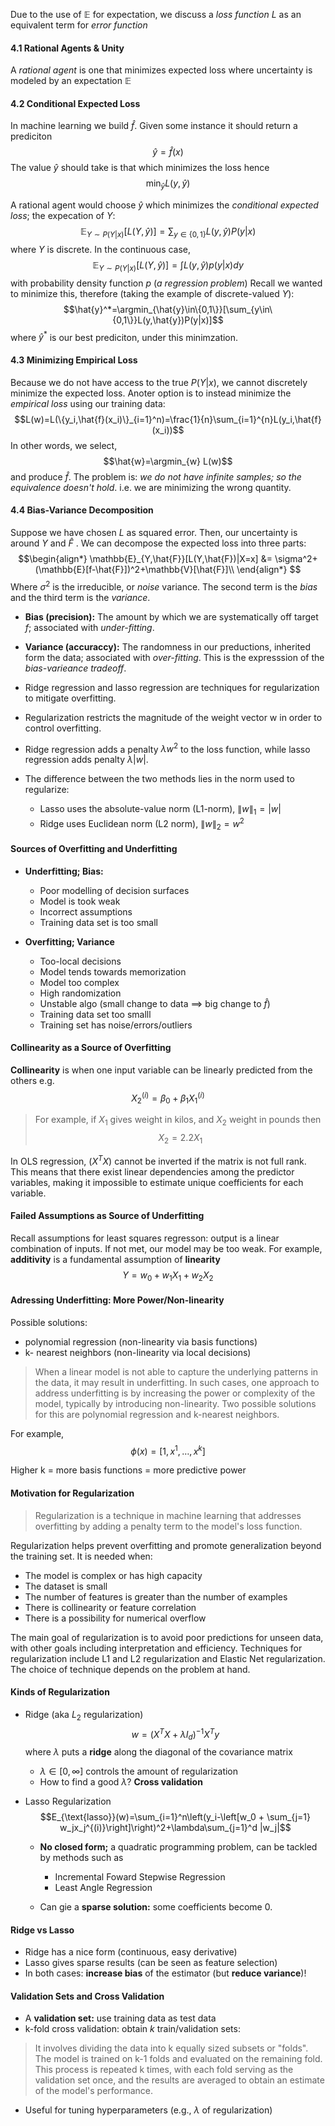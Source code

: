 Due to the use of $\mathbb{E}$ for expectation, we discuss a *loss function* $L$ as an equivalent term for *error function*

#### 4.1  Rational Agents & Unity
A *rational agent* is one that minimizes expected loss where uncertainty is modeled by an expectation $\mathbb{E}$

#### 4.2 Conditional Expected Loss

In machine learning we build $\hat{f}$. Given some instance it should return a prediciton
$$\hat{y}=\hat{f}(x)$$
The value $\hat{y}$ should take is that which minimizes the loss hence
$$\min_{\hat{y}}L(y,\hat{y})$$

A rational agent would choose $\hat{y}$ which minimizes the *conditional expected loss*; the expecation of $Y$:
$$\mathbb{E}_{Y\sim P(Y|x)}[L(Y,\hat{y})]=\sum_{y\in\{0,1\}}L(y,\hat{y})P(y|x)$$
where $Y$ is discrete. 
In the continuous case,
$$\mathbb{E}_{Y\sim P(Y|x)}[L(Y,\hat{y})]=\int L(y,\hat{y})p(y|x)dy$$
with probability density function $p$ (*a regression problem*)
Recall we wanted to minimize this, therefore (taking the example of discrete-valued $Y$):
$$\hat{y}^*=\argmin_{\hat{y}\in\{0,1\}}[\sum_{y\in\{0,1\}}L(y,\hat{y})P(y|x)]$$
where $\hat{y}^*$ is our best prediciton, under this minimzation.


#### 4.3 Minimizing Empirical Loss
Because we do not have access to the true $P(Y|x)$, we cannot discretely minimize the expected loss. Anoter option is to instead minimize the *empirical loss* using our training data:
$$L(w)=L(\{y_i,\hat{f}(x_i)\}_{i=1}^n)=\frac{1}{n}\sum_{i=1}^{n}L(y_i,\hat{f}(x_i))$$
In other words, we select,
$$\hat{w}=\argmin_{w} L(w)$$
and produce $\hat{f}$. The problem is: *we do not have infinite samples; so the equivalence doesn't hold*. i.e. we are minimizing the wrong quantity.

#### 4.4 Bias-Variance Decomposition
Suppose we have chosen $L$ as squared error. Then, our uncertainty is around $Y$ and $\hat{F}$ .
We can decompose the expected loss into three parts:
$$\begin{align*}
 \mathbb{E}_{Y,\hat{F}}[L(Y,\hat{F})|X=x] &= \sigma^2+(\mathbb{E}[f-\hat{F}])^2+\mathbb{V}[\hat{F}]\\
\end{align*}
$$
Where $\sigma^2$ is the irreducible, or *noise* variance. The second term is the *bias* and the third term is the *variance*.
- **Bias (precision):** The amount by which we are systematically off target $f$; associated with *under-fitting*.
- **Variance (accuraccy):** The randomness in our preductions, inherited form the data; associated with *over-fitting*.
This is the expresssion of the *bias-varieance tradeoff*.


- Ridge regression and lasso regression are techniques for regularization to mitigate overfitting.
- Regularization restricts the magnitude of the weight vector w in order to control overfitting.
- Ridge regression adds a penalty $λw^2$ to the loss function, while lasso regression adds penalty $λ|w|$.
- The difference between the two methods lies in the norm used to regularize:
  - Lasso uses the absolute-value norm (L1-norm), $\|w\|_1=|w|$
  - Ridge uses Euclidean norm (L2 norm), $\|w\|_2 = w^2$

#### Sources of Overfitting and Underfitting
- **Underfitting; Bias:**
  - Poor modelling of decision surfaces
  - Model is took weak
  - Incorrect assumptions
  - Training data set is too small

- **Overfitting; Variance**
  - Too-local decisions
  - Model tends towards memorization
  - Model too complex
  - High randomization
  - Unstable algo (small change to data $\implies$ big change to $\hat{f}$)
  - Training data set too smalll
  - Training set has noise/errors/outliers

#### Collinearity as a Source of Overfitting
**Collinearity** is when one input variable can be linearly predicted from the others e.g.
$$X_2^{(i)}=\beta_0+\beta_1X_1^{(i)}$$
> For example, if $X_1$ gives weight in kilos, and $X_2$ weight in pounds then
> $$X_2=2.2X_1$$
>
In OLS regression, $(X^TX)$ cannot be inverted if the matrix is not full rank. This means that there exist linear dependencies among the predictor variables, making it impossible to estimate unique coefficients for each variable.

#### Failed Assumptions as Source of Underfitting
Recall assumptions for least squares regresson: output is a linear combination of inputs. If not met, our model may be too weak.
For example, **additivity** is a fundamental assumption of **linearity**
$$Y=w_0+w_1X_1+w_2X_2$$

#### Adressing Underfitting: More Power/Non-linearity

Possible solutions:
  - polynomial regression (non-linearity via basis functions)
  - k- nearest neighbors (non-linearity via local decisions)

> When a linear model is not able to capture the underlying patterns in the data, it may result in underfitting. In such cases, one approach to address underfitting is by increasing the power or complexity of the model, typically by introducing non-linearity. Two possible solutions for this are polynomial regression and k-nearest neighbors.

For example,
$$\phi(x)=[1,x^1,\ldots,x^k]$$

Higher k = more basis functions = more predictive power

#### Motivation for Regularization
> Regularization is a technique in machine learning that addresses overfitting by adding a penalty term to the model's loss function.
 
Regularization helps prevent overfitting and promote generalization beyond the training set. It is needed when:

- The model is complex or has high capacity
- The dataset is small
- The number of features is greater than the number of examples
- There is collinearity or feature correlation
- There is a possibility for numerical overflow

The main goal of regularization is to avoid poor predictions for unseen data, with other goals including interpretation and efficiency. Techniques for regularization include L1 and L2 regularization and Elastic Net regularization. The choice of technique depends on the problem at hand.

#### Kinds of Regularization
- Ridge (aka $L_2$ regularization)
    $$w=(X^TX+\lambda I_d)^{-1}X^Ty$$
    where $\lambda$ puts a **ridge** along the diagonal of the covariance matrix
    - $\lambda\in[0,\infty]$ controls the amount of regularization
    - How to find a good $\lambda$? **Cross validation**

- Lasso Regularization
    $$E_{\text{lasso}}(w)=\sum_{i=1}^n\left(y_i-\left[w_0 + \sum_{j=1} w_jx_j^{(i)}\right]\right)^2+\lambda\sum_{j=1}^d |w_j|$$
    - **No closed form;** a quadratic programming problem, can be tackled by methods such as
      - Incremental Foward Stepwise Regression
      - Least Angle Regression

    - Can gie a **sparse solution:** some coefficients become 0.

#### Ridge vs Lasso
- Ridge has a nice form (continuous, easy derivative)
- Lasso gives sparse results (can be seen as feature selection)
- In both cases: **increase bias** of the estimator (but **reduce variance**)!

#### Validation Sets and Cross Validation
- A **validation set:** use training data as test data
- k-fold cross validation: obtain $k$ train/validation sets:
> It involves dividing the data into k equally sized subsets or "folds". The model is trained on k-1 folds and evaluated on the remaining fold. This process is repeated k times, with each fold serving as the validation set once, and the results are averaged to obtain an estimate of the model's performance.
- Useful for tuning hyperparameters (e.g., $\lambda$ of regularization)